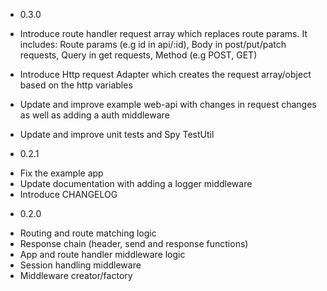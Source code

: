 * 0.3.0

- Introduce route handler request array which replaces route params. It includes:
  Route params (e.g id in api/:id), Body in post/put/patch requests, Query in get requests, Method (e.g POST, GET)

- Introduce Http request Adapter which creates the request array/object based on the http variables
- Update and improve example web-api with changes in request changes as well as adding a auth middleware
- Update and improve unit tests and Spy TestUtil


* 0.2.1

- Fix the example app
- Update documentation with adding a logger middleware
- Introduce CHANGELOG


* 0.2.0

- Routing and route matching logic
- Response chain (header, send and response functions)
- App and route handler middleware logic
- Session handling middleware
- Middleware creator/factory
